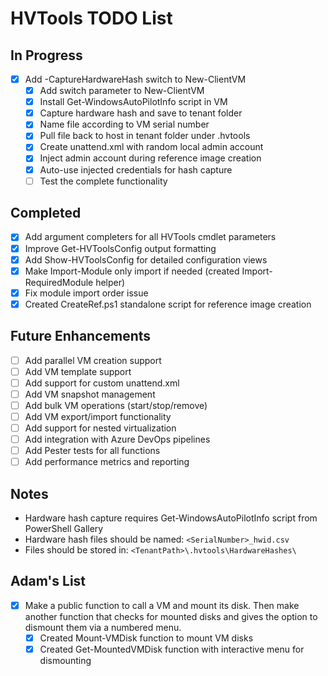 # HVTools TODO List

## In Progress  
- [x] Add -CaptureHardwareHash switch to New-ClientVM
  - [x] Add switch parameter to New-ClientVM
  - [x] Install Get-WindowsAutoPilotInfo script in VM
  - [x] Capture hardware hash and save to tenant folder
  - [x] Name file according to VM serial number
  - [x] Pull file back to host in tenant folder under .hvtools
  - [x] Create unattend.xml with random local admin account
  - [x] Inject admin account during reference image creation
  - [x] Auto-use injected credentials for hash capture
  - [ ] Test the complete functionality

## Completed
- [x] Add argument completers for all HVTools cmdlet parameters
- [x] Improve Get-HVToolsConfig output formatting
- [x] Add Show-HVToolsConfig for detailed configuration views
- [x] Make Import-Module only import if needed (created Import-RequiredModule helper)
- [x] Fix module import order issue
- [x] Created CreateRef.ps1 standalone script for reference image creation

## Future Enhancements
- [ ] Add parallel VM creation support
- [ ] Add VM template support
- [ ] Add support for custom unattend.xml
- [ ] Add VM snapshot management
- [ ] Add bulk VM operations (start/stop/remove)
- [ ] Add VM export/import functionality
- [ ] Add support for nested virtualization
- [ ] Add integration with Azure DevOps pipelines
- [ ] Add Pester tests for all functions
- [ ] Add performance metrics and reporting

## Notes
- Hardware hash capture requires Get-WindowsAutoPilotInfo script from PowerShell Gallery
- Hardware hash files should be named: `<SerialNumber>_hwid.csv`
- Files should be stored in: `<TenantPath>\.hvtools\HardwareHashes\`


## Adam's List
- [x] Make a public function to call a VM and mount its disk. Then make another function that checks for mounted disks and gives the option to dismount them via a numbered menu.
  - [x] Created Mount-VMDisk function to mount VM disks
  - [x] Created Get-MountedVMDisk function with interactive menu for dismounting 
